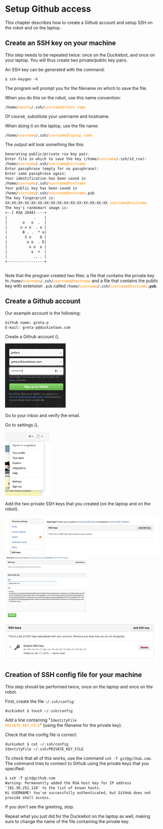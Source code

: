 # Setup Github access

This chapter describes how to create a Github account and setup SSH on the robot and on the laptop.

## Create an SSH key on your machine

This step needs to be repeated twice: once on the Duckiebot, and once on your laptop.
You will thus create two private/public key pairs.

An SSH key can be generated with the command:

    $ ssh-keygen -h

The program will prompt you for the filename on which to save the file.

When you do this on the robot, use this name convention:


<style>

.custom { color: darkorange; }
.github-screenshot {
    max-width: 100%;
    max-height: 15em;
}
</style>

<pre>
<code>/home/<span class='custom'>ubuntu</span>/.ssh/<span class='custom'>username@robot name</span></code>
</pre>

Of course, substitute your username and hostname.

When doing it on the laptop, use the file name:

<pre>
<code>/home/<span class='custom'>username</span>/.ssh/<span class='custom'>username@laptop name</span></code>
</pre>

The output will look something like this:

<pre>
<code>Generating public/private rsa key pair.
Enter file in which to save the key (/home/<span class='custom'>username</span>/.ssh/id_rsa): /home/<span class='custom'>username</span>/.ssh/<span class='custom'>username@hostname</span>
Enter passphrase (empty for no passphrase):
Enter same passphrase again:
Your identification has been saved in /home/<span class='custom'>username</span>/.ssh/<span class='custom'>username@hostname</span>
Your public key has been saved in /home/<span class='custom'>username</span>/.ssh/<span class='custom'>username@hostname</span>.pub
The key fingerprint is:
XX:XX:XX:XX:XX:XX:XX:XX:XX:XX:XX:XX:XX:XX:XX:XX <span class='custom'>username@hostname</span>
The key's randomart image is:
+--[ RSA 2048]----+
|            .    |
|       o   o  .  |
|      o = o  . o |
|       B . .  * o|
|        S o    O |
|         o o  . E|
|          o o  o |
|           o  +  |
|            .. . |
+-----------------+
</code>
</pre>

Note that the program created two files: a file that contains the private key in
<code>/home/<span class='custom'>username</span>/.ssh/<span class='custom'>username@hostname</span></code> and a file that contains the public key with extension `.pub` called
<code>/home/<span class='custom'>username</span>/.ssh/<span class='custom'>username@hostname</span><strong>.pub</strong></code>.

## Create a Github account

Our example account is the following:

    Github name: greta-p
    E-mail: greta-p@duckietown.com

Create a Github account ([](#fig:github0)).

<!-- (redirects to Andrea)
    greta-p@censi.org -->

<img figure-id='fig:github0' class='github-screenshot' src='github0.png'/>

Go to your inbox and verify the email.

Go to settings ([](#fig:github1)).

<img figure-id='fig:github1'  class='github-screenshot'  src='github1.png'/>

Add the two private SSH keys that you created (on the laptop and on the robot).

<img figure-id='fig:github2' class='github-screenshot'  src='github2.png'/>

<img figure-id='fig:github3' class='github-screenshot'  src='github3.png'/>

<img figure-id='fig:github4' class='github-screenshot'  src='github4.png'/>


## Creation of SSH config file for your machine

This step should be performed twice, once on the laptop and once on the robot.

First, create the file `~/.ssh/config`:

    duckiebot $ touch ~/.ssh/config

Add a line containing "<code>IdentityFile <span class="custom">PRIVATE_KEY_FILE</span></code>"
(using the filename for the private key).

Check that the config file is correct:

    duckiebot $ cat ~/.ssh/config
    IdentityFile ~/.ssh/PRIVATE_KEY_FILE

To check that all of this works, use the command `ssh -T git@github.com`. The
command tries to connect to Github using the private keys that you specified:

    $ ssh -T git@github.com
    Warning: Permanently added the RSA host key for IP address '192.30.252.128' to the list of known hosts.
    Hi USERNAME! You've successfully authenticated, but GitHub does not provide shell access.

If you don't see the greeting, stop.

Repeat what you just did for the Duckiebot on the laptop as well, making sure
to change the name of the file containing the private key.

